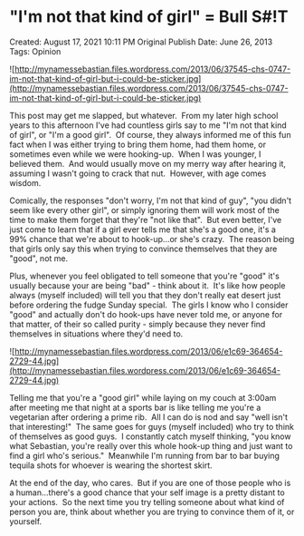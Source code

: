 # "I'm not that kind of girl" = Bull S#!T

Created: August 17, 2021 10:11 PM
Original Publish Date: June 26, 2013
Tags: Opinion

![http://mynamessebastian.files.wordpress.com/2013/06/37545-chs-0747-im-not-that-kind-of-girl-but-i-could-be-sticker.jpg](http://mynamessebastian.files.wordpress.com/2013/06/37545-chs-0747-im-not-that-kind-of-girl-but-i-could-be-sticker.jpg)

This post may get me slapped, but whatever.  From my later high school years to this afternoon I've had countless girls say to me "I'm not that kind of girl", or "I'm a good girl".  Of course, they always informed me of this fun fact when I was either trying to bring them home, had them home, or sometimes even while we were hooking-up.  When I was younger, I believed them.  And would usually move on my merry way after hearing it, assuming I wasn't going to crack that nut.  However, with age comes wisdom.

Comically, the responses "don't worry, I'm not that kind of guy", "you didn't seem like every other girl", or simply ignoring them will work most of the time to make them forget that they're "not like that".  But even better, I've just come to learn that if a girl ever tells me that she's a good one, it's a 99% chance that we're about to hook-up...or she's crazy.  The reason being that girls only say this when trying to convince themselves that they are "good", not me.

Plus, whenever you feel obligated to tell someone that you're "good" it's usually because your are being "bad" - think about it.  It's like how people always (myself included) will tell you that they don't really eat desert just before ordering the fudge Sunday special.  The girls I know who I consider "good" and actually don't do hook-ups have never told me, or anyone for that matter, of their so called purity - simply because they never find themselves in situations where they'd need to.

![http://mynamessebastian.files.wordpress.com/2013/06/e1c69-364654-2729-44.jpg](http://mynamessebastian.files.wordpress.com/2013/06/e1c69-364654-2729-44.jpg)

Telling me that you're a "good girl" while laying on my couch at 3:00am after meeting me that night at a sports bar is like telling me you're a vegetarian after ordering a prime rib.  All I can do is nod and say "well isn't that interesting!"  The same goes for guys (myself included) who try to think of themselves as good guys.  I constantly catch myself thinking, "you know what Sebastian, you're really over this whole hook-up thing and just want to find a girl who's serious."  Meanwhile I'm running from bar to bar buying tequila shots for whoever is wearing the shortest skirt.

At the end of the day, who cares.  But if you are one of those people who is a human...there's a good chance that your self image is a pretty distant to your actions.  So the next time you try telling someone about what kind of person you are, think about whether you are trying to convince them of it, or yourself.